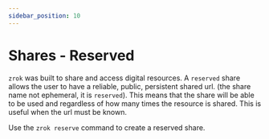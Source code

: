 ```yaml
---
sidebar_position: 10
---
```

# Shares - Reserved

`zrok` was built to share and access digital resources. A `reserved` share allows the user to have a reliable,
public, persistent shared url. (the share name not ephemeral, it is `reserved`). This means that the share
will be able to be used and regardless of how many times the resource is shared. This is useful when the 
url must be known. 

Use the `zrok reserve` command to create a reserved share.
